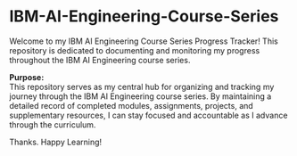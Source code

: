 # IBM-AI-Engineering-Course-Series  

Welcome to my IBM AI Engineering Course Series Progress Tracker! This repository is dedicated to documenting and monitoring my progress throughout the IBM AI Engineering course series.

**Purpose:**     
This repository serves as my central hub for organizing and tracking my journey through the IBM AI Engineering course series. By maintaining a detailed record of completed modules, assignments, projects, and supplementary resources, I can stay focused and accountable as I advance through the curriculum.

Thanks. Happy Learning!
